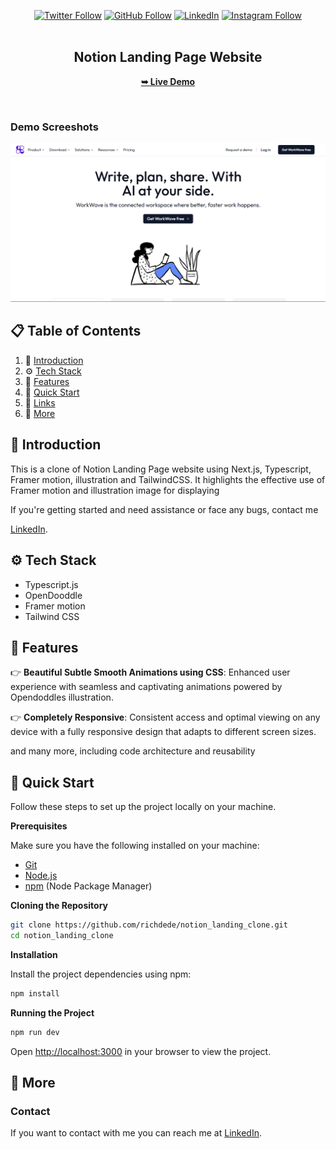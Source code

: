 <div align="center">
  
[![Twitter Follow](https://img.shields.io/twitter/follow/iamt_toby?style=social)](https://twitter.com/intent/follow?screen_name=iamt_toby)
[![GitHub Follow](https://img.shields.io/github/followers/richdede?label=Follow&style=social)](https://github.com/richdede)
[![LinkedIn](https://img.shields.io/badge/LinkedIn-Connect-blue?style=flat-square&logo=linkedin)](https://www.linkedin.com/in/dee-prince-dede-970913217/)
[![Instagram Follow](https://img.shields.io/badge/Instagram-Follow-ff69b4?style=social&logo=instagram)](https://www.instagram.com/iamt_toby/)
  <br />
  <br />

  <h2 align="center">Notion Landing Page Website</h2>

<a href="https://apple-iphone15-nu.vercel.app/"><strong>➥ Live Demo</strong></a>

</div>

<br />

### Demo Screeshots

![Site Desktop Demo](./thumbnail.png "Desktop Demo")

## 📋 <a name="table">Table of Contents</a>

1. 🤖 [Introduction](#introduction)
2. ⚙️ [Tech Stack](#tech-stack)
3. 🔋 [Features](#features)
4. 🤸 [Quick Start](#quick-start)
5. 🔗 [Links](#links)
6. 🚀 [More](#more)

## <a name="introduction">🤖 Introduction</a>

This is a clone of Notion Landing Page website using Next.js, Typescript, Framer motion, illustration and TailwindCSS. It highlights the effective use of Framer motion and illustration image for displaying 

If you're getting started and need assistance or face any bugs, contact me 

  [LinkedIn](https://www.linkedin.com/in/dee-prince-dede-970913217/).

## <a name="tech-stack">⚙️ Tech Stack</a>

- Typescript.js
- OpenDooddle
- Framer motion
- Tailwind CSS

## <a name="features">🔋 Features</a>

👉 **Beautiful Subtle Smooth Animations using CSS**: Enhanced user experience with seamless and captivating animations powered by Opendoddles illustration.

👉 **Completely Responsive**: Consistent access and optimal viewing on any device with a fully responsive design that adapts to different screen sizes.

and many more, including code architecture and reusability

## <a name="quick-start">🤸 Quick Start</a>

Follow these steps to set up the project locally on your machine.

**Prerequisites**

Make sure you have the following installed on your machine:

- [Git](https://git-scm.com/)
- [Node.js](https://nodejs.org/en)
- [npm](https://www.npmjs.com/) (Node Package Manager)

**Cloning the Repository**

```bash
git clone https://github.com/richdede/notion_landing_clone.git
cd notion_landing_clone
```

**Installation**

Install the project dependencies using npm:

```bash
npm install
```

**Running the Project**

```bash
npm run dev
```

Open [http://localhost:3000](http://localhost:3000) in your browser to view the project.

## <a name="more">🚀 More</a>

### Contact

If you want to contact with me you can reach me at [LinkedIn](https://www.linkedin.com/in/dee-prince-dede-970913217/).